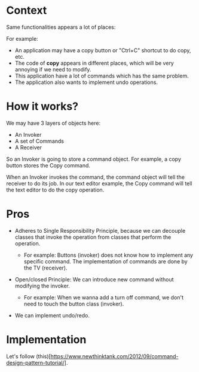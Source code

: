 # Context

Same functionalities appears a lot of places:

For example:

- An application may have a copy button or "Ctrl+C" shortcut to do copy, etc.
- The code of **copy** appears in different places, which will be very annoying if we need to modify.
- This application have a lot of commands which has the same problem.
- The application also wants to implement undo operations.

# How it works?

We may have 3 layers of objects here:

- An Invoker
- A set of Commands
- A Receiver

So an Invoker is going to store a command object. For example, a copy button stores the Copy command.

When an Invoker invokes the command, the command object will tell the receiver to do its job. In our text editor example, the Copy command will tell the text editor to do the copy operation.

# Pros

- Adheres to Single Responsibility Principle, because we can decouple classes that invoke the operation from classes that perform the operation.

  - For example: Buttons (invoker) does not know how to implement any specific command. The implementation of commands are done by the TV (receiver).

- Open/closed Principle: We can introduce new command without modifying the invoker.

  - For example: When we wanna add a turn off command, we don't need to touch the button class (invoker).

- We can implement undo/redo.

# Implementation

Let's follow (this)[https://www.newthinktank.com/2012/09/command-design-pattern-tutorial/].
